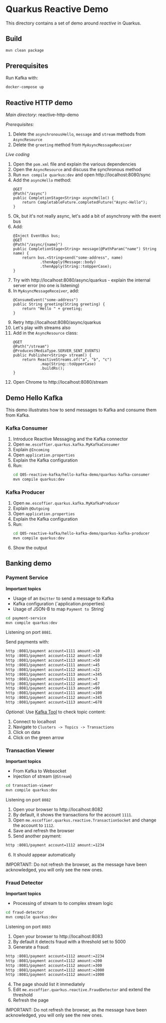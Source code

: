 # Quarkus Reactive Demo

This directory contains a set of demo around _reactive_ in Quarkus.

## Build

```bash
mvn clean package
```

## Prerequisites

Run Kafka with:

```bash
docker-compose up
```

## Reactive HTTP demo

_Main directory_: reactive-http-demo

_Prerequisites:_
1. Delete the `asynchronousHello`, `message` and `stream` methods from `AsyncResource`
2. Delete the `greeting` method from `MyAsyncMessageReceiver`

_Live coding_

1. Open the `pom.xml` file and explain the various dependencies
1. Open the `AsyncResource` and discuss the synchronous method
1. Run `mvn compile quarkus:dev` and open http://localhost:8080/sync
1. Add the `asyncHello` method:
    ```
    @GET
    @Path("/async")
    public CompletionStage<String> asyncHello() {
        return CompletableFuture.completedFuture("Async-Hello");
    }
    ```
1. Ok, but it's not really async, let's add a bit of asynchrony with the event bus
1. Add:
    ``` 
    @Inject EventBus bus;
    @GET
    @Path("/async/{name}")
    public CompletionStage<String> message(@PathParam("name") String name) {
        return bus.<String>send("some-address", name)
                .thenApply(Message::body)
                .thenApply(String::toUpperCase);
    }
    ```    
1. Try with http://localhost:8080/async/quarkus - explain the internal server error (no one is listening)
1. In `MyAsyncMessageReceiver`, add:
    ```
    @ConsumeEvent("some-address")
    public String greeting(String greeting) {
        return "Hello " + greeting;
    }
    ```
1. Retry http://localhost:8080/async/quarkus
1. Let's play with streams also
1. Add in the `AsyncResource` class:        
    ```
    @GET
    @Path("/stream")
    @Produces(MediaType.SERVER_SENT_EVENTS)
    public Publisher<String> stream() {
        return ReactiveStreams.of("a", "b", "c")
                .map(String::toUpperCase)
                .buildRs();
    }
    ```
1. Open Chrome to http://localhost:8080/stream

## Demo Hello Kafka 

This demo illustrates how to send messages to Kafka and consume them from Kafka.

### Kafka Consumer

1. Introduce Reactive Messaging and the Kafka connector
1. Open `me.escoffier.quarkus.kafka.MyKafkaConsumer`
1. Explain `@Incoming`
1. Open `application.properties`
1. Explain the Kafka configuration
1. Run:
    ```bash
    cd Q05-reactive-kafka/hello-kafka-demo/quarkus-kafka-consumer
    mvn compile quarkus:dev
    ```    

### Kafka Producer

1. Open `me.escoffier.quarkus.kafka.MyKafkaProducer`
1. Explain `@Outgoing`
1. Open `application.properties`
1. Explain the Kafka configuration
1. Run:
    ```bash
    cd Q05-reactive-kafka/hello-kafka-demo/quarkus-kafka-producer
    mvn compile quarkus:dev
    ```    
1. Show the output
    
## Banking demo
        
### Payment Service

**Important topics**

* Usage of an `Emitter` to send a message to Kafka
* Kafka configuration (`application.properties)
* Usage of JSON-B to map `Payment to `String`

```bash
cd payment-service
mvn compile quarkus:dev
```

Listening on port `8081`.

Send payments with:

```bash
http :8081/payment account=1111 amount:=10
http :8081/payment account=1112 amount:=520
http :8081/payment account=1113 amount:=50
http :8081/payment account=1111 amount:=45
http :8081/payment account=1112 amount:=22
http :8081/payment account=1113 amount:=345
http :8081/payment account=1111 amount:=3
http :8081/payment account=1112 amount:=67
http :8081/payment account=1113 amount:=99
http :8081/payment account=1111 amount:=100
http :8081/payment account=1112 amount:=345
http :8081/payment account=1113 amount:=678
```

_Optional_: Use [Kafka Tool](http://www.kafkatool.com/) to check topic content:

1. Connect to localhost
2. Navigate to `Clusters -> Topics -> Transactions`
3. Click on data
4. Click on the green arrow

### Transaction Viewer

**Important topics**

* From Kafka to Websocket
* Injection of stream (`@Stream`)

```bash
cd transaction-viewer
mvn compile quarkus:dev
``` 

Listening on port `8082`

1. Open your browser to http://localhost:8082
2. By default, it shows the transactions for the account `1111`.
3. Open `me.escoffier.quarkus.reactive.TransactionSocket` and change the account to `1112`.
4. Save and refresh the browser
5. Send another payment:
```bash
http :8081/payment account=1112 amount:=1234
```
6. It should appear automatically

IMPORTANT: Do not refresh the browser, as the message have been acknowledged, you will only see the new ones.

### Fraud Detector

**Important topics**

* Processing of stream to to complex stream logic

```bash
cd fraud-detector
mvn compile quarkus:dev
``` 

Listening on port `8083`

1. Open your browser to http://localhost:8083
2. By default it detects fraud with a threshold set to 5000
3. Generate a fraud:
```bash
http :8081/payment account=1112 amount:=2234
http :8081/payment account=1112 amount:=200
http :8081/payment account=1112 amount:=300
http :8081/payment account=1112 amount:=2000
http :8081/payment account=1112 amount:=1000
```
4. The page should list it immediately
5. Edit `me.escoffier.quarkus.reactive.FraudDetector` and extend the threshold
6. Refresh the page

IMPORTANT: Do not refresh the browser, as the message have been acknowledged, you will only see the new ones.

 